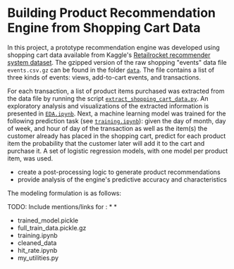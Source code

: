 # Building Product Recommendation Engine from Shopping Cart Data

In this project, a prototype recommendation engine was developed using shopping cart data available from Kaggle's [Retailrocket recommender system dataset](https://www.kaggle.com/datasets/retailrocket/ecommerce-dataset?select=events.csv).  The gzipped version of the raw shopping "events" data file `events.csv.gz` can be found in the folder [`data`](data).  The file contains a list of three kinds of events: views, add-to-cart events, and transactions.

For each transaction, a list of product items purchased was extracted from the data file by running the script [`extract_shopping_cart_data.py`](extract_shopping_cart_data.py).  An exploratory analysis and visualizations of the extracted information is presented in [`EDA.ipynb`](EDA.ipynb).  Next, a machine learning model was trained for the following prediction task (see [`training.ipynb`](training.ipynb)): given the day of month, day of week, and hour of day of the transaction as well as the item(s) the customer already has placed in the shopping cart, predict for each product item the probability that the customer later will add it to the cart and purchase it.  A set of logistic regression models, with one model per product item, was used.

* create a post-processing logic to generate product recommendations
* provide analysis of the engine's predictive accuracy and characteristics


The modeling formulation is as follows: 


TODO: Include mentions/links for :
* 
* 
* trained_model.pickle
*	full_train_data.pickle.gz
* training.ipynb
* cleaned_data
* hit_rate.ipynb
* my_utilities.py
